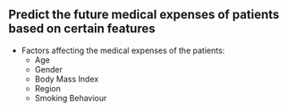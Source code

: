 
## Predict the future medical expenses of patients based on certain features

* Factors affecting the medical expenses of the patients:
  * Age
  * Gender
  * Body Mass Index
  * Region
  * Smoking Behaviour
